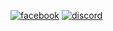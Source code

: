 [![facebook](https://img.shields.io/badge/facebook-1877F2?&style=for-the-badge&logo=Facebook&logoColor=FFFFFF)](https://www.facebook.com/MR.MINSUNG/)
[![discord](https://img.shields.io/badge/Discord-5865F2?&style=for-the-badge&logo=Discord&logoColor=FFFFFF)](https://discord.gg/8e832MPwSD/)
